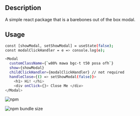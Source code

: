 ## Description

A simple react package that is a barebones out of the box modal.

## Usage

```sh
const [showModal, setShowModal] = useState(false);
const modalClickHandler = e => console.log(e);

<Modal
  customClassName={`w80% mawa bgc-t t50 posa ofh`}
  show={showModal}
  childClickHandler={modalClickHandler} // not required
  handleClose={() => setShowModal(false)}>
    <h1> Hi! </hi>
    <div onClick={}> Close Me </div>
</Modal>
```

![npm](https://img.shields.io/npm/v/@npmpackageschicago/react-barebones-modal?style=for-the-badge)

![npm bundle size](https://img.shields.io/bundlephobia/min/@npmpackageschicago/react-barebones-modal?style=for-the-badge)